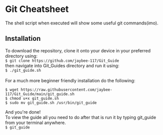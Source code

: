 # Git Cheatsheet
The shell script when executed will show some useful git commands(imo).

## Installation
To download the repository, clone it onto your device in your preferred directory using: <br>
`$ git clone https://github.com/jaybee-117/Git_Guide`<br>
then navigate into Git\_Guides directory and run it using: <br>
`$ ./git_guide.sh`
<br>
<br>
For a much more beginner friendly installation do the following:
<br>
```
$ wget https://raw.githubusercontent.com/jaybee-117/Git_Guide/main/git_guide.sh
$ chmod u+x git_guide.sh
$ sudo mv git_guide.sh /usr/bin/git_guide
```
And you're done!<br>
To view the guide all you need to do after that is run it by typing git\_guide from your terminal anywhere.<br>
`$ git_guide` 
